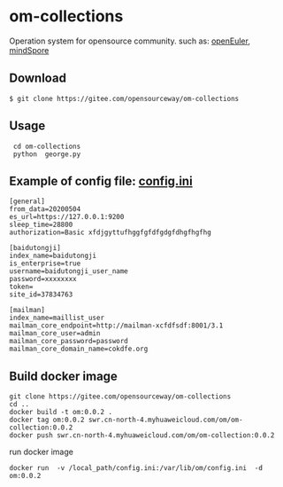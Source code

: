 # om-collections

Operation system for opensource community. such as: [openEuler](https://openeuler.org/zh/), [mindSpore](https://www.mindspore.cn/)

## Download
```
$ git clone https://gitee.com/opensourceway/om-collections
```

## Usage
```
 cd om-collections
 python  george.py
```


## Example of config file: [config.ini](https://gitee.com/opensourceway/om-collections/blob/master/config.ini)

```
[general]
from_data=20200504
es_url=https://127.0.0.1:9200
sleep_time=28800
authorization=Basic xfdjgyttufhggfgfdfgdgfdhgfhgfhg

[baidutongji]
index_name=baidutongji
is_enterprise=true
username=baidutongji_user_name
password=xxxxxxxx
token=
site_id=37834763

[mailman]
index_name=maillist_user
mailman_core_endpoint=http://mailman-xcfdfsdf:8001/3.1
mailman_core_user=admin
mailman_core_password=password
mailman_core_domain_name=cokdfe.org
```


## Build docker image
```
git clone https://gitee.com/opensourceway/om-collections
cd ..
docker build -t om:0.0.2 .
docker tag om:0.0.2 swr.cn-north-4.myhuaweicloud.com/om/om-collection:0.0.2
docker push swr.cn-north-4.myhuaweicloud.com/om/om-collection:0.0.2
```

run docker image
```
docker run  -v /local_path/config.ini:/var/lib/om/config.ini  -d  om:0.0.2
```
